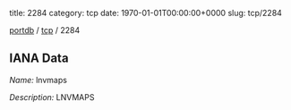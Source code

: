 title: 2284
category: tcp
date: 1970-01-01T00:00:00+0000
slug: tcp/2284

[portdb](/) / [tcp](/category/tcp.html) / 2284


## IANA Data

_Name:_ lnvmaps

_Description:_ LNVMAPS

